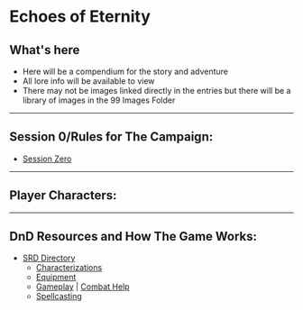 # Echoes of Eternity

## What's here
- Here will be a compendium for the story and adventure
- All lore info will be available to view
- There may not be images linked directly in the entries but there will be a library of images in the 99 Images Folder

--- ---

## Session 0/Rules for The Campaign:
- [Session Zero](./"Session%20Zero.md")

--- ---

## Player Characters:


--- ---

## DnD Resources and How The Game Works:
- [SRD Directory](zz_5eSRD/)
  - [Characterizations](zz_5eSRD/Characterizations)
  - [Equipment](zz_5eSRD/Equipment)
  - [Gameplay](zz_5eSRD/Gameplay) | [Combat Help](zz_5eSRD/Gameplay/Combat)
  - [Spellcasting](zz_5eSRD/Spellcasting)
